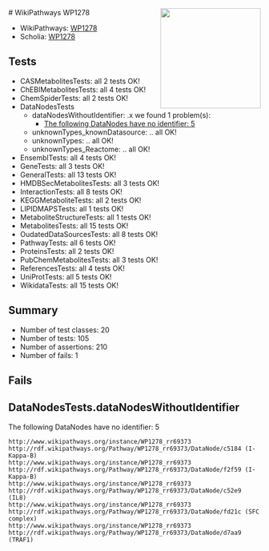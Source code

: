 <img style="float: right; width: 200px" src="https://upload.wikimedia.org/wikipedia/commons/thumb/8/83/Wplogo_with_text_500.png/640px-Wplogo_with_text_500.png" />
# WikiPathways WP1278

* WikiPathways: [WP1278](https://new.wikipathways.org/pathways/WP1278)
* Scholia: [WP1278](https://scholia.toolforge.org/wikipathways/WP1278)
## Tests
* CASMetabolitesTests: all 2 tests OK!
* ChEBIMetabolitesTests: all 4 tests OK!
* ChemSpiderTests: all 2 tests OK!
* DataNodesTests
    * dataNodesWithoutIdentifier: .x we found 1 problem(s):
        * [The following DataNodes have no identifier: 5](#d2d32fa4)
    * unknownTypes_knownDatasource: .. all OK!
    * unknownTypes: .. all OK!
    * unknownTypes_Reactome: .. all OK!
* EnsemblTests: all 4 tests OK!
* GeneTests: all 3 tests OK!
* GeneralTests: all 13 tests OK!
* HMDBSecMetabolitesTests: all 3 tests OK!
* InteractionTests: all 8 tests OK!
* KEGGMetaboliteTests: all 2 tests OK!
* LIPIDMAPSTests: all 1 tests OK!
* MetaboliteStructureTests: all 1 tests OK!
* MetabolitesTests: all 15 tests OK!
* OudatedDataSourcesTests: all 8 tests OK!
* PathwayTests: all 6 tests OK!
* ProteinsTests: all 2 tests OK!
* PubChemMetabolitesTests: all 3 tests OK!
* ReferencesTests: all 4 tests OK!
* UniProtTests: all 5 tests OK!
* WikidataTests: all 15 tests OK!


## Summary

* Number of test classes: 20
* Number of tests: 105
* Number of assertions: 210
* Number of fails: 1

## Fails

<a name="d2d32fa4" />

## DataNodesTests.dataNodesWithoutIdentifier

The following DataNodes have no identifier: 5
```
http://www.wikipathways.org/instance/WP1278_rr69373 http://rdf.wikipathways.org/Pathway/WP1278_rr69373/DataNode/c5184 (I-Kappa-B)
http://www.wikipathways.org/instance/WP1278_rr69373 http://rdf.wikipathways.org/Pathway/WP1278_rr69373/DataNode/f2f59 (I-Kappa-B)
http://www.wikipathways.org/instance/WP1278_rr69373 http://rdf.wikipathways.org/Pathway/WP1278_rr69373/DataNode/c52e9 (IL8)
http://www.wikipathways.org/instance/WP1278_rr69373 http://rdf.wikipathways.org/Pathway/WP1278_rr69373/DataNode/fd21c (SFC complex)
http://www.wikipathways.org/instance/WP1278_rr69373 http://rdf.wikipathways.org/Pathway/WP1278_rr69373/DataNode/d7aa9 (TRAF1)
```

